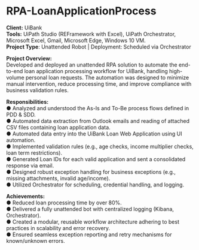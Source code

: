 # RPA-LoanApplicationProcess

**Client:** UiBank  
**Tools:** UiPath Studio (REFramework with Excel), UiPath Orchestrator, Microsoft Excel, Gmail, Microsoft Edge, Windows 10 VM.  
**Project Type**: Unattended Robot | Deployment: Scheduled via Orchestrator  

**Project Overview:**   
Developed and deployed an unattended RPA solution to automate the end-to-end loan application processing workflow for UiBank, handling high-volume personal loan requests. The automation was designed to minimize manual intervention, reduce processing time, and improve compliance with business validation rules.  

**Responsibilities:**  
●	Analyzed and understood the As-Is and To-Be process flows defined in PDD & SDD.  
●	Automated data extraction from Outlook emails and reading of attached CSV files containing loan application data.  
●	Automated data entry into the UiBank Loan Web Application using UI automation.  
●	Implemented validation rules (e.g., age checks, income multiplier checks, loan term restrictions).  
●	Generated Loan IDs for each valid application and sent a consolidated response via email.  
●	Designed robust exception handling for business exceptions (e.g., missing attachments, invalid age/income).  
●	Utilized Orchestrator for scheduling, credential handling, and logging.  

**Achievements:**  
●	Reduced loan processing time by over 80%.  
●	Delivered a fully unattended bot with centralized logging (Kibana, Orchestrator).  
●	Created a modular, reusable workflow architecture adhering to best practices in scalability and error recovery.  
●	Ensured seamless exception reporting and retry mechanisms for known/unknown errors.  

